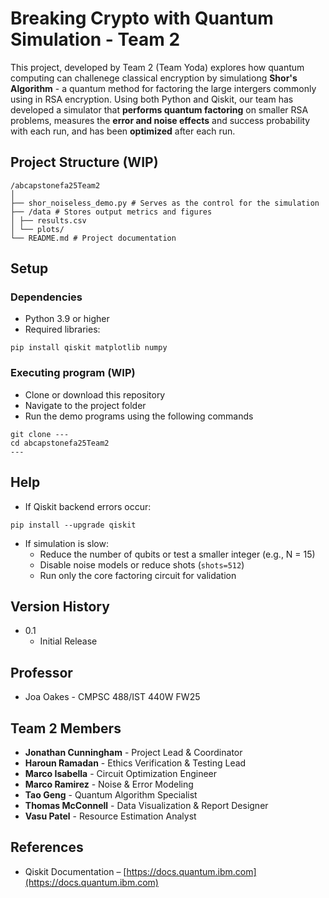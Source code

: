 # Breaking Crypto with Quantum Simulation - Team 2

This project, developed by Team 2 (Team Yoda) explores how quantum computing can challenege classical encryption by simulationg **Shor's Algorithm** - a quantum method for factoring the large intergers commonly using in RSA encryption. 
Using both Python and Qiskit, our team has developed a simulator that **performs quantum factoring** on smaller RSA problems, measures the **error and noise effects** and success probability with each run, and has been **optimized** after each run.

## Project Structure (WIP)

```
/abcapstonefa25Team2
│
├── shor_noiseless_demo.py # Serves as the control for the simulation
├── /data # Stores output metrics and figures
│ ├── results.csv
│ └── plots/
└── README.md # Project documentation
```

## Setup

### Dependencies

* Python 3.9 or higher  
* Required libraries:
```
pip install qiskit matplotlib numpy
```

### Executing program (WIP)

* Clone or download this repository  
* Navigate to the project folder  
* Run the demo programs using the following commands
```
git clone ---
cd abcapstonefa25Team2
---
```

## Help

* If Qiskit backend errors occur:
```
pip install --upgrade qiskit
```
* If simulation is slow:
  * Reduce the number of qubits or test a smaller integer (e.g., N = 15)  
  * Disable noise models or reduce shots (`shots=512`)  
  * Run only the core factoring circuit for validation

## Version History

* 0.1
    * Initial Release
 
## Professor

* Joa Oakes - CMPSC 488/IST 440W FW25

## Team 2 Members

* **Jonathan Cunningham** - Project Lead & Coordinator  
* **Haroun Ramadan** - Ethics Verification & Testing Lead  
* **Marco Isabella** - Circuit Optimization Engineer  
* **Marco Ramirez** - Noise & Error Modeling  
* **Tao Geng** - Quantum Algorithm Specialist  
* **Thomas McConnell** - Data Visualization & Report Designer  
* **Vasu Patel** - Resource Estimation Analyst  

## References

* Qiskit Documentation – [https://docs.quantum.ibm.com](https://docs.quantum.ibm.com)


